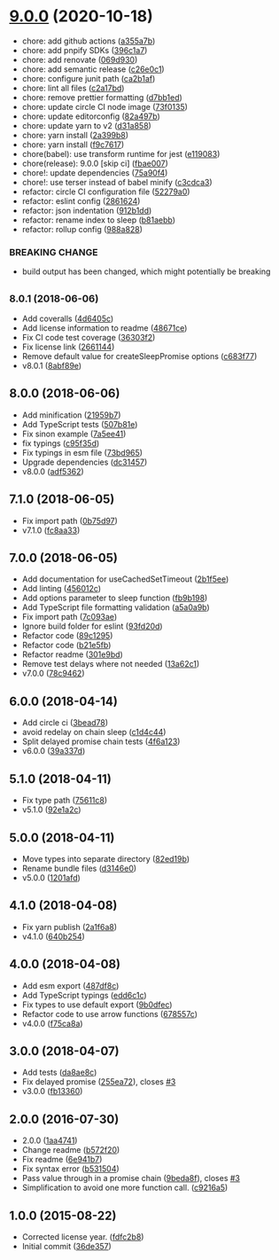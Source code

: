 # [9.0.0](https://github.com/brummelte/sleep-promise/compare/v8.0.1...v9.0.0) (2020-10-18)

* chore: add github actions ([a355a7b](https://github.com/brummelte/sleep-promise/commit/a355a7b))
* chore: add pnpify SDKs ([396c1a7](https://github.com/brummelte/sleep-promise/commit/396c1a7))
* chore: add renovate ([069d930](https://github.com/brummelte/sleep-promise/commit/069d930))
* chore: add semantic release ([c26e0c1](https://github.com/brummelte/sleep-promise/commit/c26e0c1))
* chore: configure junit path ([ca2b1af](https://github.com/brummelte/sleep-promise/commit/ca2b1af))
* chore: lint all files ([c2a17bd](https://github.com/brummelte/sleep-promise/commit/c2a17bd))
* chore: remove prettier formatting ([d7bb1ed](https://github.com/brummelte/sleep-promise/commit/d7bb1ed))
* chore: update circle CI node image ([73f0135](https://github.com/brummelte/sleep-promise/commit/73f0135))
* chore: update editorconfig ([82a497b](https://github.com/brummelte/sleep-promise/commit/82a497b))
* chore: update yarn to v2 ([d31a858](https://github.com/brummelte/sleep-promise/commit/d31a858))
* chore: yarn install ([2a399b8](https://github.com/brummelte/sleep-promise/commit/2a399b8))
* chore: yarn install ([f9c7617](https://github.com/brummelte/sleep-promise/commit/f9c7617))
* chore(babel): use transform runtime for jest ([e119083](https://github.com/brummelte/sleep-promise/commit/e119083))
* chore(release): 9.0.0 [skip ci] ([fbae007](https://github.com/brummelte/sleep-promise/commit/fbae007))
* chore!: update dependencies ([75a90f4](https://github.com/brummelte/sleep-promise/commit/75a90f4))
* chore!: use terser instead of babel minify ([c3cdca3](https://github.com/brummelte/sleep-promise/commit/c3cdca3))
* refactor: circle CI configuration file ([52279a0](https://github.com/brummelte/sleep-promise/commit/52279a0))
* refactor: eslint config ([2861624](https://github.com/brummelte/sleep-promise/commit/2861624))
* refactor: json indentation ([912b1dd](https://github.com/brummelte/sleep-promise/commit/912b1dd))
* refactor: rename index to sleep ([b81aebb](https://github.com/brummelte/sleep-promise/commit/b81aebb))
* refactor: rollup config ([988a828](https://github.com/brummelte/sleep-promise/commit/988a828))


### BREAKING CHANGE

* build output has been changed, which might potentially be breaking


## <small>8.0.1 (2018-06-06)</small>

* Add coveralls ([4d6405c](https://github.com/brummelte/sleep-promise/commit/4d6405c))
* Add license information to readme ([48671ce](https://github.com/brummelte/sleep-promise/commit/48671ce))
* Fix CI code test coverage ([36303f2](https://github.com/brummelte/sleep-promise/commit/36303f2))
* Fix license link ([2661144](https://github.com/brummelte/sleep-promise/commit/2661144))
* Remove default value for createSleepPromise options ([c683f77](https://github.com/brummelte/sleep-promise/commit/c683f77))
* v8.0.1 ([8abf89e](https://github.com/brummelte/sleep-promise/commit/8abf89e))



## 8.0.0 (2018-06-06)

* Add minification ([21959b7](https://github.com/brummelte/sleep-promise/commit/21959b7))
* Add TypeScript tests ([507b81e](https://github.com/brummelte/sleep-promise/commit/507b81e))
* Fix sinon example ([7a5ee41](https://github.com/brummelte/sleep-promise/commit/7a5ee41))
* fix typings ([c95f35d](https://github.com/brummelte/sleep-promise/commit/c95f35d))
* Fix typings in esm file ([73bd965](https://github.com/brummelte/sleep-promise/commit/73bd965))
* Upgrade dependencies ([dc31457](https://github.com/brummelte/sleep-promise/commit/dc31457))
* v8.0.0 ([adf5362](https://github.com/brummelte/sleep-promise/commit/adf5362))



## 7.1.0 (2018-06-05)

* Fix import path ([0b75d97](https://github.com/brummelte/sleep-promise/commit/0b75d97))
* v7.1.0 ([fc8aa33](https://github.com/brummelte/sleep-promise/commit/fc8aa33))



## 7.0.0 (2018-06-05)

* Add documentation for useCachedSetTimeout ([2b1f5ee](https://github.com/brummelte/sleep-promise/commit/2b1f5ee))
* Add linting ([456012c](https://github.com/brummelte/sleep-promise/commit/456012c))
* Add options parameter to sleep function ([fb9b198](https://github.com/brummelte/sleep-promise/commit/fb9b198))
* Add TypeScript file formatting validation ([a5a0a9b](https://github.com/brummelte/sleep-promise/commit/a5a0a9b))
* Fix import path ([7c093ae](https://github.com/brummelte/sleep-promise/commit/7c093ae))
* Ignore build folder for eslint ([93fd20d](https://github.com/brummelte/sleep-promise/commit/93fd20d))
* Refactor code ([89c1295](https://github.com/brummelte/sleep-promise/commit/89c1295))
* Refactor code ([b21e5fb](https://github.com/brummelte/sleep-promise/commit/b21e5fb))
* Refactor readme ([301e9bd](https://github.com/brummelte/sleep-promise/commit/301e9bd))
* Remove test delays where not needed ([13a62c1](https://github.com/brummelte/sleep-promise/commit/13a62c1))
* v7.0.0 ([78c9462](https://github.com/brummelte/sleep-promise/commit/78c9462))



## 6.0.0 (2018-04-14)

* Add circle ci ([3bead78](https://github.com/brummelte/sleep-promise/commit/3bead78))
* avoid redelay on chain sleep ([c1d4c44](https://github.com/brummelte/sleep-promise/commit/c1d4c44))
* Split delayed promise chain tests ([4f6a123](https://github.com/brummelte/sleep-promise/commit/4f6a123))
* v6.0.0 ([39a337d](https://github.com/brummelte/sleep-promise/commit/39a337d))



## 5.1.0 (2018-04-11)

* Fix type path ([75611c8](https://github.com/brummelte/sleep-promise/commit/75611c8))
* v5.1.0 ([92e1a2c](https://github.com/brummelte/sleep-promise/commit/92e1a2c))



## 5.0.0 (2018-04-11)

* Move types into separate directory ([82ed19b](https://github.com/brummelte/sleep-promise/commit/82ed19b))
* Rename bundle files ([d3146e0](https://github.com/brummelte/sleep-promise/commit/d3146e0))
* v5.0.0 ([1201afd](https://github.com/brummelte/sleep-promise/commit/1201afd))



## 4.1.0 (2018-04-08)

* Fix yarn publish ([2a1f6a8](https://github.com/brummelte/sleep-promise/commit/2a1f6a8))
* v4.1.0 ([640b254](https://github.com/brummelte/sleep-promise/commit/640b254))



## 4.0.0 (2018-04-08)

* Add esm export ([487df8c](https://github.com/brummelte/sleep-promise/commit/487df8c))
* Add TypeScript typings ([edd6c1c](https://github.com/brummelte/sleep-promise/commit/edd6c1c))
* Fix types to use default export ([9b0dfec](https://github.com/brummelte/sleep-promise/commit/9b0dfec))
* Refactor code to use arrow functions ([678557c](https://github.com/brummelte/sleep-promise/commit/678557c))
* v4.0.0 ([f75ca8a](https://github.com/brummelte/sleep-promise/commit/f75ca8a))



## 3.0.0 (2018-04-07)

* Add tests ([da8ae8c](https://github.com/brummelte/sleep-promise/commit/da8ae8c))
* Fix delayed promise ([255ea72](https://github.com/brummelte/sleep-promise/commit/255ea72)), closes [#3](https://github.com/brummelte/sleep-promise/issues/3)
* v3.0.0 ([fb13360](https://github.com/brummelte/sleep-promise/commit/fb13360))



## 2.0.0 (2016-07-30)

* 2.0.0 ([1aa4741](https://github.com/brummelte/sleep-promise/commit/1aa4741))
* Change readme ([b572f20](https://github.com/brummelte/sleep-promise/commit/b572f20))
* Fix readme ([6e941b7](https://github.com/brummelte/sleep-promise/commit/6e941b7))
* Fix syntax error ([b531504](https://github.com/brummelte/sleep-promise/commit/b531504))
* Pass value through in a promise chain ([9beda8f](https://github.com/brummelte/sleep-promise/commit/9beda8f)), closes [#3](https://github.com/brummelte/sleep-promise/issues/3)
* Simplification to avoid one more function call. ([c9216a5](https://github.com/brummelte/sleep-promise/commit/c9216a5))



## 1.0.0 (2015-08-22)

* Corrected license year. ([fdfc2b8](https://github.com/brummelte/sleep-promise/commit/fdfc2b8))
* Initial commit ([36de357](https://github.com/brummelte/sleep-promise/commit/36de357))



